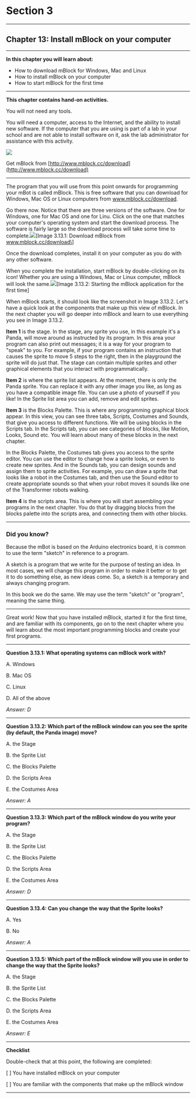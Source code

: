 # Section 3

---

## Chapter 13: Install mBlock on your computer

---

**In this chapter you will learn about:**

* How to download mBlock for Windows, Mac and Linux
* How to install mBlock on your computer
* How to start mBlock for the first time

---

**This chapter contains hand-on activities.**

You will not need any tools.

You will need a computer, access to the Internet, and the ability to install new software. If the computer that you are using is part of a lab in your school and are not able to install software on it, ask the lab administrator for assistance with this activity.

![](/assets/2017-04-06_10-34-20.png)

Get mBlock from [http://www.mblock.cc/download](http://www.mblock.cc/download)

---

The program that you will use from this point onwards for programming your mBot is called mBlock. This is free software that you can download for Windows, Mac OS or Linux computers from www.mblock.cc/download.

Go there now. Notice that there are three versions of the software. One for Windows, one for Mac OS and one for Linu. Click on the one that matches your computer's operating system and start the download process. The software is fairly large so the download process will take some time to complete.![](/assets/2017-03-22_14-40-54.png)\[Image 3.13.1: Download mBlock from www.mblock.cc/download\]

Once the download completes, install it on your computer as you do with any other software.

When you complete the installation, start mBlock by double-clicking on its icon! Whether you are using a Windows, Mac or Linux computer, mBlock will look the same.![](/assets/2017-03-22_14-59-14.png)\[Image 3.13.2: Starting the mBlock application for the first time\]

When mBlock starts, it should look like the screenshot in Image 3.13.2. Let's have a quick look at the components that make up this view of mBlock. In the next chapter you will go deeper into mBlock and learn to use everything you see in Image 3.13.2.

**Item 1** is the stage. In the stage, any sprite you use, in this example it's a Panda, will move around as instructed by its program. In this area your program can also print out messages; it is a way for your program to "speak" to you. For example, if your program contains an instruction that causes the sprite to move 5 steps to the right, then in the playground the sprite will do just that. The stage can contain multiple sprites and other graphical elements that you interact with programmatically.

**Item 2** is where the sprite list appears. At the moment, there is only the Panda sprite. You can replace it with any other image you like, as long as you have a compatible image file. You can use a photo of yourself if you like! In the Sprite list area you can add, remove and edit sprites.

**Item 3** is the Blocks Palette. This is where any programming graphical block appear. In this view, you can see three tabs, Scripts, Costumes and Sounds, that give you access to different functions. We will be using blocks in the Scripts tab. In the Scripts tab, you can see categories of blocks, like Motion, Looks, Sound etc. You will learn about many of these blocks in the next chapter.

In the Blocks Palette, the Costumes tab gives you access to the sprite editor. You can use the editor to change how a sprite looks, or even to create new sprites. And in the Sounds tab, you can design sounds and assign them to sprite activities. For example, you can draw a sprite that looks like a robot in the Costumes tab, and then use the Sound editor to create appropriate sounds so that when your robot moves it sounds like one of the Transformer robots walking.

**Item 4** is the scripts area. This is where you will start assembling your programs in the next chapter. You do that by dragging blocks from the blocks palette into the scripts area, and connecting them with other blocks.

---

### Did you know?

Because the mBot is based on the Arduino electronics board, it is common to use the term "sketch" in reference to a program.

A sketch is a program that we write for the purpose of testing an idea. In most cases, we will change this program in order to make it better or to get it to do something else, as new ideas come. So, a sketch is a temporary and always changing program.

In this book we do the same. We may use the term "sketch" or "program", meaning the same thing.

---

Great work! Now that you have installed mBlock, started it for the first time, and are familiar with its components, go on to the next chapter where you will learn about the most important programming blocks and create your first programs.

---

**Question 3.13.1: What operating systems can mBlock work with?**

A. Windows

B. Mac OS

C. Linux

D. All of the above

_Answer: D_

---

**Question 3.13.2: Which part of the mBlock window can you see the sprite \(by default, the Panda image\) move?**

A. the Stage

B. the Sprite List

C. the Blocks Palette

D. the Scripts Area

E. the Costumes Area

_Answer: A_

---

**Question 3.13.3: Which part of the mBlock window do you write your program?**

A. the Stage

B. the Sprite List

C. the Blocks Palette

D. the Scripts Area

E. the Costumes Area

_Answer: D_

---

**Question 3.13.4: Can you change the way that the Sprite looks?**

A. Yes

B. No

_Answer: A_

---

**Question 3.13.5: Which part of the mBlock window will you use in order to change the way that the Sprite looks?**

A. the Stage

B. the Sprite List

C. the Blocks Palette

D. the Scripts Area

E. the Costumes Area

_Answer: E_

---

**Checklist**

Double-check that at this point, the following are completed:

\[ \] You have installed mBlock on your computer

\[ \] You are familiar with the components that make up the mBlock window

---



